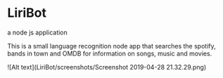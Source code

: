 # LiriBot
a node js application 

This is a small language recognition node app that searches the spotify, bands in town and OMDB for information on songs, music and movies.

![Alt text](LiriBot/screenshots/Screenshot 2019-04-28 21.32.29.png)
